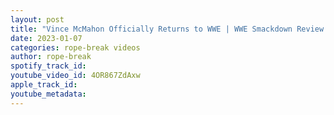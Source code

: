 ```yaml
---
layout: post
title: "Vince McMahon Officially Returns to WWE | WWE Smackdown Review 1/6/23"
date: 2023-01-07
categories: rope-break videos
author: rope-break
spotify_track_id: 
youtube_video_id: 4OR867ZdAxw
apple_track_id: 
youtube_metadata: 
---
```

